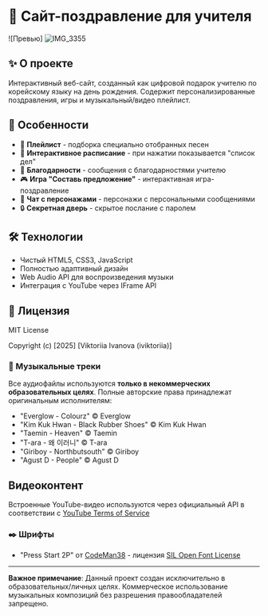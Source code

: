 # 🎂 Сайт-поздравление для учителя 
![Превью] ![IMG_3355](https://github.com/user-attachments/assets/e72760b7-0b3d-4c31-aded-d809b8005d60)

## ✨ О проекте
Интерактивный веб-сайт, созданный как цифровой подарок учителю по корейскому языку на день рождения. Содержит персонализированные поздравления, игры и музыкальный/видео плейлист.

## 🌟 Особенности
- 🎵 **Плейлист** - подборка специально отобранных песен
- 📅 **Интерактивное расписание** - при нажатии показывается "список дел"
- 💌 **Благодарности** - сообщения с благодарностями учителю
- 🎮 **Игра "Составь предложение"** - интерактивная игра-поздравление
- 🤖 **Чат с персонажами** - персонажи с персональными сообщениями
- 🔒 **Секретная дверь** - скрытое послание с паролем

## 🛠 Технологии
- Чистый HTML5, CSS3, JavaScript
- Полностью адаптивный дизайн
- Web Audio API для воспроизведения музыки
- Интеграция с YouTube через IFrame API

## 📜 Лицензия

MIT License

Copyright (c) [2025] [Viktoriia Ivanova (iviktoriia)]

### 🎵 Музыкальные треки
Все аудиофайлы используются **только в некоммерческих образовательных целях**. Полные авторские права принадлежат оригинальным исполнителям:
- "Everglow - Colourz" © Everglow
- "Kim Kuk Hwan - Black Rubber Shoes" © Kim Kuk Hwan
- "Taemin - Heaven" © Taemin
- "T-ara - 왜 이러니" © T-ara
- "Giriboy - Northbutsouth" © Giriboy
- "Agust D - People" © Agust D

## Видеоконтент
Встроенные YouTube-видео используются через официальный API в соответствии с [YouTube Terms of Service](https://www.youtube.com/static?template=terms)

### ✒️ Шрифты
- "Press Start 2P" от [CodeMan38](https://fonts.google.com/specimen/Press+Start+2P) - лицензия [SIL Open Font License](https://scripts.sil.org/OFL)

---

**Важное примечание**: Данный проект создан исключительно в образовательных/личных целях. Коммерческое использование музыкальных композиций без разрешения правообладателей запрещено.
